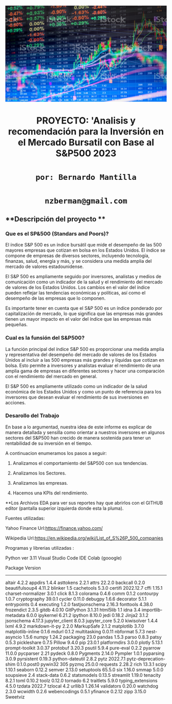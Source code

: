 <p align='center'>
<img src ='bursatil_image.jpg'alt="alt text" width="600" height="300"><p>

<h1 align='center'>
 <b>PROYECTO:</b>
 <b>'Analisis y recomendación para la Inversión en el Mercado Bursatil con Base al S&P500 2023</b>
</h1>
 
# <h1 align="center">**`por: Bernardo Mantilla`**</h1>
# <h1 align="center">**`nzberman@gmail.com`**</h1>


## **Descripción del proyecto **


### **Que es el SP&500 (Standars and Poors)?**
El índice S&P 500 es un índice bursátil que mide el desempeño de las 500 mayores empresas que cotizan en bolsa en los Estados Unidos. El índice se compone de empresas de diversos sectores, incluyendo tecnología, finanzas, salud, energía y más, y se considera una medida amplia del mercado de valores estadounidense.

El S&P 500 es ampliamente seguido por inversores, analistas y medios de comunicación como un indicador de la salud y el rendimiento del mercado de valores de los Estados Unidos. Los cambios en el valor del índice pueden reflejar las tendencias económicas y políticas, así como el desempeño de las empresas que lo componen.

Es importante tener en cuenta que el S&P 500 es un índice ponderado por capitalización de mercado, lo que significa que las empresas más grandes tienen un mayor impacto en el valor del índice que las empresas más pequeñas.

### **Cual es la funsión del S&P500?**
La función principal del índice S&P 500 es proporcionar una medida amplia y representativa del desempeño del mercado de valores de los Estados Unidos al incluir a las 500 empresas más grandes y líquidas que cotizan en bolsa. Esto permite a inversores y analistas evaluar el rendimiento de una amplia gama de empresas en diferentes sectores y hacer una comparación con el rendimiento del mercado en general.

El S&P 500 es ampliamente utilizado como un indicador de la salud económica de los Estados Unidos y como un punto de referencia para los inversores que desean evaluar el rendimiento de sus inversiones en acciones. 

### **Desarollo del Trabajo**
En base a lo argumentad,  nuestra idea de este informe es explicar de manera detallada y sensilla como orientar a nuestros inversores en algunos sectores del S&P500  han crecido de manera sostenida para tener un rentabilidad de su inversión en el tiempo.

A continuacion enumeramos los pasos a seguir:

1. Analizamos el comportamiento del S&P500 con sus tendencias.

2. Analizamos los Sectores.

3. Analizamos las empresas.

4. Hacemos una KPIs del rendimiento.

**Los Archivos EDA para ver sus reportes hay que abrirlos con el GITHUB editor (pantalla superior izquierda donde esta la pluma).


Fuentes utilizadas:

Yahoo Finance
Url:https://finance.yahoo.com/

Wikipedia
Url:https://en.wikipedia.org/wiki/List_of_S%26P_500_companies


Programas y librerias utilizadas :

Python ver 3.11
Visual Studio Code
IDE Colab (gooogle)

Package               Version
--------------------- -----------
altair                4.2.2
appdirs               1.4.4
asttokens             2.2.1
attrs                 22.2.0
backcall              0.2.0
beautifulsoup4        4.11.2
blinker               1.5
cachetools            5.3.0
certifi               2022.12.7
cffi                  1.15.1
charset-normalizer    3.0.1
click                 8.1.3
colorama              0.4.6
comm                  0.1.2
contourpy             1.0.7
cryptography          39.0.1
cycler                0.11.0
debugpy               1.6.6
decorator             5.1.1
entrypoints           0.4
executing             1.2.0
fastjsonschema        2.16.3
fonttools             4.38.0
frozendict            2.3.5
gitdb                 4.0.10
GitPython             3.1.31
html5lib              1.1
idna                  3.4
importlib-metadata    6.0.0
ipykernel             6.21.2
ipython               8.10.0
jedi                  0.18.2
Jinja2                3.1.2
jsonschema            4.17.3
jupyter_client        8.0.3
jupyter_core          5.2.0
kiwisolver            1.4.4
lxml                  4.9.2
markdown-it-py        2.2.0
MarkupSafe            2.1.2
matplotlib            3.7.0
matplotlib-inline     0.1.6
mdurl                 0.1.2
multitasking          0.0.11
nbformat              5.7.3
nest-asyncio          1.5.6
numpy                 1.24.2
packaging             23.0
pandas                1.5.3
parso                 0.8.3
patsy                 0.5.3
pickleshare           0.7.5
Pillow                9.4.0
pip                   23.0.1
platformdirs          3.0.0
plotly                5.13.1
prompt-toolkit        3.0.37
protobuf              3.20.3
psutil                5.9.4
pure-eval             0.2.2
pyarrow               11.0.0
pycparser             2.21
pydeck                0.8.0
Pygments              2.14.0
Pympler               1.0.1
pyparsing             3.0.9
pyrsistent            0.19.3
python-dateutil       2.8.2
pytz                  2022.7.1
pytz-deprecation-shim 0.1.0.post0
pywin32               305
pyzmq                 25.0.0
requests              2.28.2
rich                  13.3.1
scipy                 1.10.1
seaborn               0.12.2
semver                2.13.0
setuptools            65.5.0
six                   1.16.0
smmap                 5.0.0
soupsieve             2.4
stack-data            0.6.2
statsmodels           0.13.5
streamlit             1.19.0
tenacity              8.2.1
toml                  0.10.2
toolz                 0.12.0
tornado               6.2
traitlets             5.9.0
typing_extensions     4.5.0
tzdata                2022.7
tzlocal               4.2
urllib3               1.26.14
validators            0.20.0
watchdog              2.3.0
wcwidth               0.2.6
webencodings          0.5.1
yfinance              0.2.12
zipp                  3.15.0
Sweetviz
